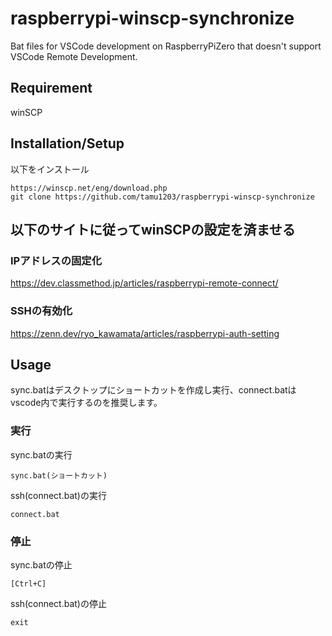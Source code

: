 # raspberrypi-winscp-synchronize
Bat files for VSCode development on RaspberryPiZero that doesn't support VSCode Remote Development.

## Requirement
winSCP

## Installation/Setup
以下をインストール
```
https://winscp.net/eng/download.php
git clone https://github.com/tamu1203/raspberrypi-winscp-synchronize
```
## 以下のサイトに従ってwinSCPの設定を済ませる  
### IPアドレスの固定化
https://dev.classmethod.jp/articles/raspberrypi-remote-connect/
### SSHの有効化
https://zenn.dev/ryo_kawamata/articles/raspberrypi-auth-setting

## Usage
sync.batはデスクトップにショートカットを作成し実行、connect.batはvscode内で実行するのを推奨します。

### 実行
sync.batの実行
```Desktop
sync.bat(ショートカット)
```
ssh(connect.bat)の実行
```ssh
connect.bat
```
### 停止
sync.batの停止
```WinSCP
[Ctrl+C]
```
ssh(connect.bat)の停止
```ssh
exit
```